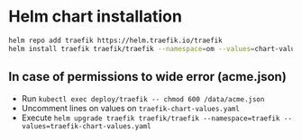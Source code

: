 # Helm chart installation
```bash
helm repo add traefik https://helm.traefik.io/traefik
helm install traefik traefik/traefik --namespace=om --values=chart-values.yaml
```

## In case of permissions to wide error (acme.json)
- Run ```kubectl exec deploy/traefik -- chmod 600 /data/acme.json```
- Uncomment lines on values on ```traefik-chart-values.yaml```
- Execute ```helm upgrade traefik traefik/traefik --namespace=traefik --values=traefik-chart-values.yaml```